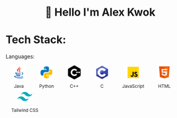 <h1 align="center">👋 Hello  I'm Alex Kwok</h1>

# Tech Stack:

Languages:

  <div style="display: inline-block; text-align: center; margin: 0 15px;">
    <img src="assets/java.png" alt="Java" width="40"/><br/>
    <sub>Java</sub>
  </div>
  <div style="display: inline-block; text-align: center; margin: 0 15px;">
    <img src="assets/python.png" alt="Python" width="40"/><br/>
    <sub>Python</sub>
  </div>
  <div style="display: inline-block; text-align: center; margin: 0 15px;">
    <img src="assets/c-pp.png" alt="C++" width="40"/><br/>
    <sub>C++</sub>
  </div>
  <div style="display: inline-block; text-align: center; margin: 0 15px;">
    <img src="assets/c.png" alt="C" width="40"/><br/>
    <sub>C</sub>
  </div>
  <div style="display: inline-block; text-align: center; margin: 0 15px;">
    <img src="assets/JS.png" alt="JavaScript" width="40"/><br/>
    <sub>JavaScript</sub>
  </div>
  <div style="display: inline-block; text-align: center; margin: 0 15px;">
    <img src="assets/html.png" alt="HTML" width="40"/><br/>
    <sub>HTML</sub>
  </div>
  <div style="display: inline-block; text-align: center; margin: 0 15px;">
    <img src="assets/tailwindcss.png" alt="Tailwind CSS" width="40"/><br/>
    <sub>Tailwind CSS</sub>
  </div>
